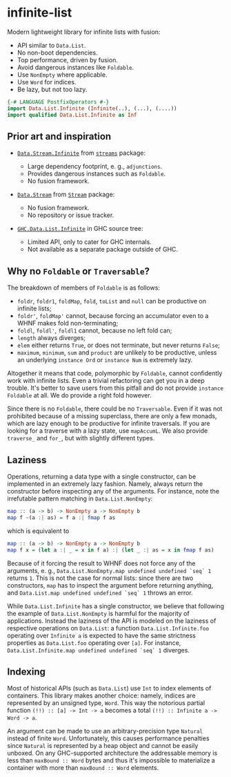 # infinite-list

Modern lightweight library for infinite lists with fusion:

* API similar to `Data.List`.
* No non-boot dependencies.
* Top performance, driven by fusion.
* Avoid dangerous instances like `Foldable`.
* Use `NonEmpty` where applicable.
* Use `Word` for indices.
* Be lazy, but not too lazy.

```haskell
{-# LANGUAGE PostfixOperators #-}
import Data.List.Infinite (Infinite(..), (...), (....))
import qualified Data.List.Infinite as Inf
```

## Prior art and inspiration

* [`Data.Stream.Infinite`](https://hackage.haskell.org/package/streams/docs/Data-Stream-Infinite.html) from [`streams`](https://hackage.haskell.org/package/streams) package:
  * Large dependency footprint, e. g., `adjunctions`.
  * Provides dangerous instances such as `Foldable`.
  * No fusion framework.

* [`Data.Stream`](https://hackage.haskell.org/package/Stream/docs/Data-Stream.html) from [`Stream`](https://hackage.haskell.org/package/Stream) package:
  * No fusion framework.
  * No repository or issue tracker.

* [`GHC.Data.List.Infinite`](https://gitlab.haskell.org/ghc/ghc/-/blob/080fffa1015bcc0cff8ab4ad1eeb507fb7a13383/compiler/GHC/Data/List/Infinite.hs) in GHC source tree:
  * Limited API, only to cater for GHC internals.
  * Not available as a separate package outside of GHC.

## Why no `Foldable` or `Traversable`?

The breakdown of members of `Foldable` is as follows:

* `foldr`, `foldr1`, `foldMap`, `fold`, `toList` and `null` can be productive on infinite lists;
* `foldr'`, `foldMap'` cannot, because forcing an accumulator even to a WHNF makes fold non-terminating;
* `foldl`, `foldl'`, `foldl1` cannot, because no left fold can;
* `length` always diverges;
* `elem` either returns `True`, or does not terminate, but never returns `False`;
* `maximum`, `minimum`, `sum` and `product` are unlikely to be productive, unless an underlying `instance Ord` or `instance Num` is extremely lazy.

Altogether it means that code, polymorphic by `Foldable`, cannot confidently work with infinite lists. Even a trivial refactoring can get you in a deep trouble. It's better to save users from this pitfall and do not provide `instance Foldable` at all. We do provide a right fold however.

Since there is no `Foldable`, there could be no `Traversable`. Even if it was not prohibited because of a missing superclass, there are only a few monads, which are lazy enough to be productive for infinite traversals. If you are looking for a traverse with a lazy state, use `mapAccumL`. We also provide `traverse_` and `for_`, but with slightly different types.

## Laziness

Operations, returning a data type with a single constructor, can be implemented in an extremely lazy fashion. Namely, always return the constructor before inspecting any of the arguments. For instance, note the irrefutable pattern matching in `Data.List.NonEmpty`:

```haskell
map :: (a -> b) -> NonEmpty a -> NonEmpty b
map f ~(a :| as) = f a :| fmap f as
```

which is equivalent to

```haskell
map :: (a -> b) -> NonEmpty a -> NonEmpty b
map f x = (let a :| _ = x in f a) :| (let _ :| as = x in fmap f as)
```

Because of it forcing the result to WHNF does not force any of the arguments, e. g., ``Data.List.NonEmpty.map undefined undefined `seq` 1`` returns `1`. This is not the case for normal lists: since there are two constructors, `map` has to inspect the argument before returning anything, and ``Data.List.map undefined undefined `seq` 1`` throws an error.

While `Data.List.Infinite` has a single constructor, we believe that following the example of `Data.List.NonEmpty` is harmful for the majority of applications. Instead the laziness of the API is modeled on the laziness of respective operations on `Data.List`: a function `Data.List.Infinite.foo` operating over `Infinite a` is expected to have the same strictness properties as `Data.List.foo` operating over `[a]`. For instance, ``Data.List.Infinite.map undefined undefined `seq` 1`` diverges.

## Indexing

Most of historical APIs (such as `Data.List`) use `Int` to index elements of containers. This library makes another choice: namely, indices are represented by an unsigned type, `Word`.  This way the notorious partial function `(!!) :: [a] -> Int -> a` becomes a total `(!!) :: Infinite a -> Word -> a`.

An argument can be made to use an arbitrary-precision type `Natural` instead of finite `Word`. Unfortunately, this causes performance penalties since `Natural` is represented by a heap object and cannot be easily unboxed. On any GHC-supported architecture the addressable memory is less than `maxBound :: Word` bytes and thus it's impossible to materialize a container with more than `maxBound :: Word` elements.
